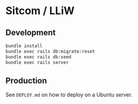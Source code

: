 # Sitcom / LLiW

## Development

```sh
bundle install
bundle exec rails db:migrate:reset
bundle exec rails db:seed
bundle exec rails server
```

## Production

See `DEPLOY.md` on how to deploy on a Ubuntu server.
